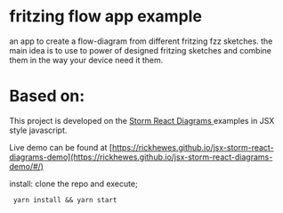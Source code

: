 

# fritzing flow app example

an app to create a flow-diagram from different fritzing fzz sketches. the main idea is to use to power of designed fritzing sketches 
and combine them in the way your device need it them.


# Based on:

This project is developed on the [Storm React Diagrams ](https://github.com/projectstorm/react-diagrams) examples in JSX style javascript.

Live demo can be found at [https://rickhewes.github.io/jsx-storm-react-diagrams-demo](https://rickhewes.github.io/jsx-storm-react-diagrams-demo/#/) 

install: clone the repo and execute;

``` yarn install && yarn start```
